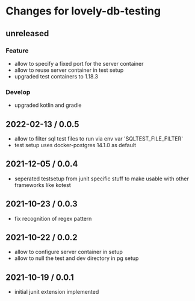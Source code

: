 # Changes for lovely-db-testing

## unreleased

### Feature

- allow to specify a fixed port for the server container
- allow to reuse server container in test setup
- upgraded test containers to 1.18.3

### Develop

- upgraded kotlin and gradle

## 2022-02-13 / 0.0.5

- allow to filter sql test files to run via env var 'SQLTEST_FILE_FILTER'
- test setup uses docker-postgres 14.1.0 as default

## 2021-12-05 / 0.0.4

- seperated testsetup from junit specific stuff to make usable with other frameworks like kotest

## 2021-10-23 / 0.0.3

- fix recognition of regex pattern

## 2021-10-22 / 0.0.2

- allow to configure server container in setup
- allow to null the test and dev directory in pg setup

## 2021-10-19 / 0.0.1

- initial junit extension implemented
